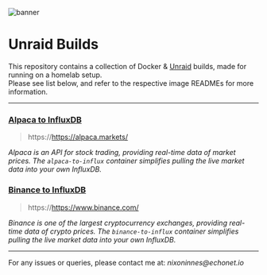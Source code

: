 ![banner](https://raw.githubusercontent.com/NixonInnes/img/main/banner-sm.png)

# Unraid Builds
This repository contains a collection of Docker & [Unraid](https://www.unraid.net/) builds, made for running on a homelab setup.  
Please see list below, and refer to the respective image READMEs for more information.

---

### [Alpaca  to InfluxDB](alpaca-to-influxdb/README.md)
> https://https://alpaca.markets/

_Alpaca is an API for stock trading, providing real-time data of market prices. The `alpaca-to-influx` container simplifies pulling the live market data into your own InfluxDB._


### [Binance  to InfluxDB](binance-to-influxdb/README.md)
> https://https://www.binance.com/

_Binance is one of the largest cryptocurrency exchanges, providing real-time data of crypto prices. The `binance-to-influx` container simplifies pulling the live market data into your own InfluxDB._


---
For any issues or queries, please contact me at: _nixoninnes@echonet.io_